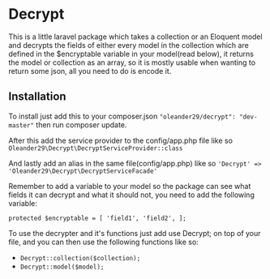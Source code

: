 # Decrypt

This is a little laravel package which takes a collection or an Eloquent model and decrypts the fields of either every model in the collection which are defined in the $encryptable variable in your model(read below), it returns the model or collection as an array, so it is mostly usable when wanting to return some json, all you need to do is encode it.

## Installation

To install just add this to your composer.json `"oleander29/decrypt": "dev-master"`
then run composer update.


After this add the service provider to the config/app.php file like so `Oleander29\Decrypt\DecryptServiceProvider::class`

And lastly add an alias in the same file(config/app.php) like so `'Decrypt' => 'Oleander29\Decrypt\DecryptServiceFacade'`

Remember to add a variable to your model so the package can see what fields it can decrypt and what it should not, you need to add the following variable: 

` protected $encryptable = [
        'field1',
        'field2',
    ];
`

To use the decrypter and it's functions just add use Decrypt; on top of your file, and you can then use the following functions like so:

- `Decrypt::collection($collection);`
- `Decrypt::model($model);`
